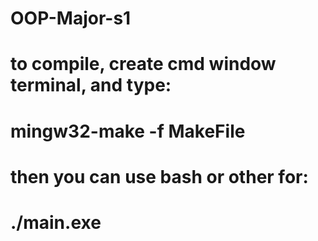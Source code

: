 # OOP-Major-s1
# to compile, create cmd window terminal, and type:
# mingw32-make -f MakeFile
# then you can use bash or other for:
# ./main.exe